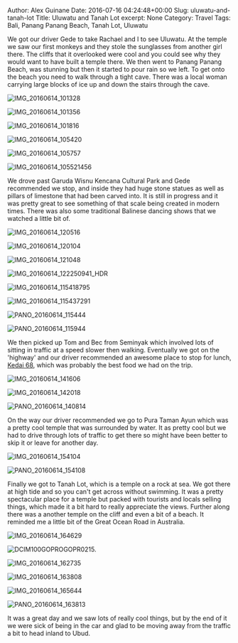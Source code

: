 Author: Alex Guinane
Date: 2016-07-16 04:24:48+00:00
Slug: uluwatu-and-tanah-lot
Title: Uluwatu and Tanah Lot
excerpt: None
Category: Travel
Tags: Bali, Panang Panang Beach, Tanah Lot, Uluwatu

We got our driver Gede to take Rachael and I to see Uluwatu. At the temple we saw our first monkeys and they stole the sunglasses from another girl there. The cliffs that it overlooked were cool and you could see why they would want to have built a temple there. We then went to Panang Panang Beach, was stunning but then it started to pour rain so we left. To get onto the beach you need to walk through a tight cave. There was a local woman carrying large blocks of ice up and down the stairs through the cave.

![IMG_20160614_101328](/images/2016/2016-07-16-uluwatu-and-tanah-lot/img_20160614_101328.jpg)

![IMG_20160614_101356](/images/2016/2016-07-16-uluwatu-and-tanah-lot/img_20160614_101356.jpg)

![IMG_20160614_101816](/images/2016/2016-07-16-uluwatu-and-tanah-lot/img_20160614_101816.jpg)

![IMG_20160614_105420](/images/2016/2016-07-16-uluwatu-and-tanah-lot/img_20160614_105420.jpg)

![IMG_20160614_105757](/images/2016/2016-07-16-uluwatu-and-tanah-lot/img_20160614_105757.jpg)

![IMG_20160614_105521456](/images/2016/2016-07-16-uluwatu-and-tanah-lot/img_20160614_105521456.jpg)

We drove past Garuda Wisnu Kencana Cultural Park and Gede recommended we stop, and inside they had huge stone statues as well as pillars of limestone that had been carved into. It is still in progress and it was pretty great to see something of that scale being created in modern times. There was also some traditional Balinese dancing shows that we watched a little bit of.

![IMG_20160614_120516](/images/2016/2016-07-16-uluwatu-and-tanah-lot/img_20160614_120516.jpg)

![IMG_20160614_120104](/images/2016/2016-07-16-uluwatu-and-tanah-lot/img_20160614_120104.jpg)

![IMG_20160614_121048](/images/2016/2016-07-16-uluwatu-and-tanah-lot/img_20160614_121048.jpg)

![IMG_20160614_122250941_HDR](/images/2016/2016-07-16-uluwatu-and-tanah-lot/img_20160614_122250941_hdr.jpg)

![IMG_20160614_115418795](/images/2016/2016-07-16-uluwatu-and-tanah-lot/img_20160614_115418795.jpg)

![IMG_20160614_115437291](/images/2016/2016-07-16-uluwatu-and-tanah-lot/img_20160614_115437291.jpg)

![PANO_20160614_115444](/images/2016/2016-07-16-uluwatu-and-tanah-lot/pano_20160614_115444.jpg)

![PANO_20160614_115944](/images/2016/2016-07-16-uluwatu-and-tanah-lot/pano_20160614_115944.jpg)

We then picked up Tom and Bec from Seminyak which involved lots of sitting in traffic at a speed slower then walking. Eventually we got on the 'highway' and our driver recommended an awesome place to stop for lunch, [Kedai 68](http://kedai68bali.com/), which was probably the best food we had on the trip.

![IMG_20160614_141606](/images/2016/2016-07-16-uluwatu-and-tanah-lot/img_20160614_141606.jpg)

![IMG_20160614_142018](/images/2016/2016-07-16-uluwatu-and-tanah-lot/img_20160614_142018.jpg)

![PANO_20160614_140814](/images/2016/2016-07-16-uluwatu-and-tanah-lot/pano_20160614_140814.jpg)

On the way our driver recommended we go to Pura Taman Ayun which was a pretty cool temple that was surrounded by water. It as pretty cool but we had to drive through lots of traffic to get there so might have been better to skip it or leave for another day.

![IMG_20160614_154104](/images/2016/2016-07-16-uluwatu-and-tanah-lot/img_20160614_154104.jpg)

![PANO_20160614_154108](/images/2016/2016-07-16-uluwatu-and-tanah-lot/pano_20160614_154108.jpg)

Finally we got to Tanah Lot, which is a temple on a rock at sea. We got there at high tide and so you can't get across without swimming. It was a pretty spectacular place for a temple but packed with tourists and locals selling things, which made it a bit hard to really appreciate the views. Further along there was a another temple on the cliff and even a bit of a beach. It reminded me a little bit of the Great Ocean Road in Australia.

![IMG_20160614_164629](/images/2016/2016-07-16-uluwatu-and-tanah-lot/img_20160614_164629.jpg)

![DCIM100GOPROGOPR0215.](/images/2016/2016-07-16-uluwatu-and-tanah-lot/gopr0215.jpg)

![IMG_20160614_162735](/images/2016/2016-07-16-uluwatu-and-tanah-lot/img_20160614_162735.jpg)

![IMG_20160614_163808](/images/2016/2016-07-16-uluwatu-and-tanah-lot/img_20160614_163808.jpg)

![IMG_20160614_165644](/images/2016/2016-07-16-uluwatu-and-tanah-lot/img_20160614_165644.jpg)

![PANO_20160614_163813](/images/2016/2016-07-16-uluwatu-and-tanah-lot/pano_20160614_163813.jpg)

It was a great day and we saw lots of really cool things, but by the end of it we were sick of being in the car and glad to be moving away from the traffic a bit to head inland to Ubud.
